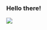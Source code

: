 ### Hello there!

<!-- This repository's `README.md` appears on my GitHub profile. -->
<!-- <img src="https://source.unsplash.com/random" height="200" /> -->

<img src="http://lorempixel.com/600/400/"/>
<!-- <img src="https://thispersondoesnotexist.com/image" height="300" /> -->

<!-- ![Some random image](https://source.unsplash.com/random) -->
